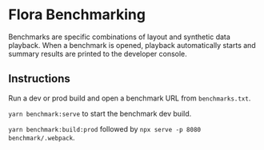 # Flora Benchmarking

Benchmarks are specific combinations of layout and synthetic data playback. When a benchmark is opened, playback automatically starts and summary results are printed to the developer console.

## Instructions

Run a dev or prod build and open a benchmark URL from `benchmarks.txt`.

`yarn benchmark:serve` to start the benchmark dev build.

`yarn benchmark:build:prod` followed by `npx serve -p 8080 benchmark/.webpack`.
